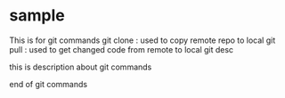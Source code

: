 # sample
This is for git commands 
git clone : used to copy remote repo to local
git pull : used to get changed code from remote to local
git desc

this is description about git commands

end of git commands

